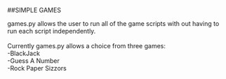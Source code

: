 ##SIMPLE GAMES
<br>

games.py allows the user to run all of the game scripts with
out having to run each script independently.
<br>
<br>
Currently games.py allows a choice from three games:
<br>
-BlackJack
<br>
-Guess A Number
<br>
-Rock Paper Sizzors 